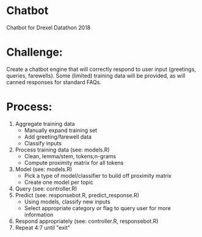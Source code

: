 # Chatbot
Chatbot for Drexel Datathon 2018

# Challenge:
Create a chatbot engine that will correctly respond to user input (greetings, queries, farewells). Some (limited) training data will be provided, as will canned responses for standard FAQs.

# Process:
1. Aggregate training data
    * Manually expand training set
    * Add greeting/farewell data
    * Classify inputs
2. Process training data (see: models.R)
    * Clean, lemma/stem, tokens;n-grams
    * Compute proximity matrix for all tokens
3. Model (see: models.R)
    * Pick a type of model/classifier to build off proximity matrix
    * Create one model per topic
4. Query (see: controller.R)
5. Predict (see: responsebot.R, predict_response.R)
    * Using models, classify new inputs
    * Select appropriate category or flag to query user for more information
6. Respond appropriately (see: controller.R, responsebot.R)
7. Repeat 4:7 until "exit"
  